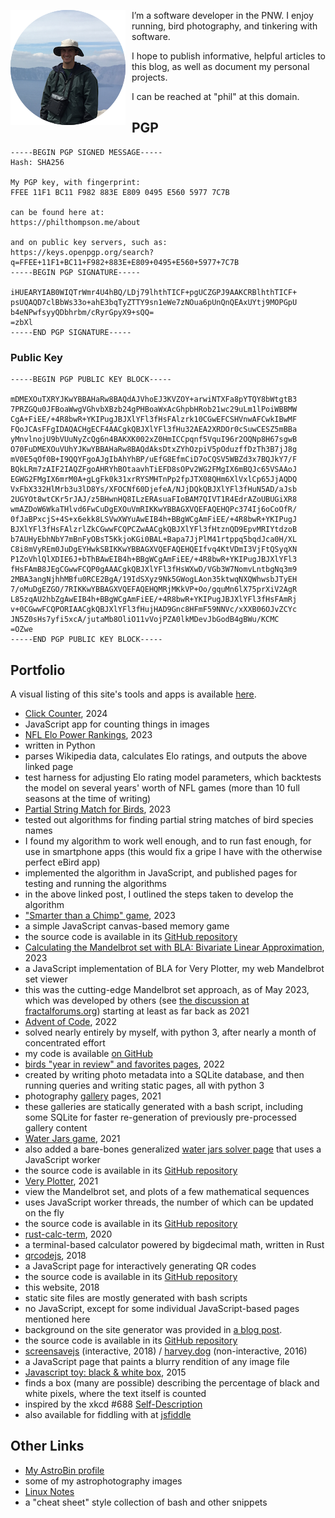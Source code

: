 
[//]: # (gen-title: About)

[//]: # (gen-keywords: blog, about, portfolio, author, contact, pgp, gpg)

[//]: # (gen-description: About — philthompson.me)

[//]: # (gen-meta-end)

<img style="float: left; padding-right: 10px" class="width-resp-25-40" src="../img/me.png" title="Me" alt="me" /> I’m a software developer in the PNW.  I enjoy running, bird photography, and tinkering with software.

I hope to publish informative, helpful articles to this blog, as well as document my personal projects.

I can be reached at "phil" at this domain.

PGP
---------

	-----BEGIN PGP SIGNED MESSAGE-----
	Hash: SHA256

	My PGP key, with fingerprint:
	FFEE 11F1 BC11 F982 883E E809 0495 E560 5977 7C7B

	can be found here at:
	https://philthompson.me/about

	and on public key servers, such as:
	https://keys.openpgp.org/search?q=FFEE+11F1+BC11+F982+883E+E809+0495+E560+5977+7C7B
	-----BEGIN PGP SIGNATURE-----

	iHUEARYIAB0WIQTrWmr4U4hBQ/LDj79lhthTICF+pgUCZGPJ9AAKCRBlhthTICF+
	psUQAQD7clBbWs33o+ahE3bqTyZTTY9sn1eWe7zNOua6pUnQnQEAxUYtj9MOPGpU
	b4eNPwfsyyQDbhrbm/cRyrGpyX9+sQQ=
	=zbXl
	-----END PGP SIGNATURE-----

### Public Key

	-----BEGIN PGP PUBLIC KEY BLOCK-----

	mDMEXOuTXRYJKwYBBAHaRw8BAQdAJVhoEJ3KVZOY+arwiNTXFa8pYTQY8bWtgtB3
	7PRZGQu0JFBoaWwgVGhvbXBzb24gPHBoaWxAcGhpbHRob21wc29uLm1lPoiWBBMW
	CgA+FiEE/+4R8bwR+YKIPugJBJXlYFl3fHsFAlzrk10CGwEFCSHVnwAFCwkIBwMF
	FQoJCAsFFgIDAQACHgECF4AACgkQBJXlYFl3fHu32AEA2XRDOr0cSuwCESZ5mBBa
	yMnvlnojU9bVUuNyZcQg6n4BAKXK002xZ0HmICCpqnf5VquI96r2OQNp8H67sgwB
	O70FuDMEXOuVUhYJKwYBBAHaRw8BAQdAksDtxZYhOzpiV5pOduzffDzTh3B7jJ8g
	mV0E5qOf0B+I9QQYFgoAJgIbAhYhBP/uEfG8EfmCiD7oCQSV5WBZd3x7BQJkY7/F
	BQkLRm7zAIF2IAQZFgoAHRYhBOtaavhTiEFD8sOPv2WG2FMgIX6mBQJc65VSAAoJ
	EGWG2FMgIX6mrM0A+gLgFk0k31xrRYSMHTnPp2fpJTX08QHm6XlVxlCp65JjAQDQ
	VxFbX332HlMrb3u3lD8Ys/XFOCNf60DjefeA/NJjDQkQBJXlYFl3fHuN5AD/aJsb
	2UGYOt8wtCKr5rJAJ/z5BHwnHQ8ILzERAsuaFIoBAM7QIVT1R4EdrAZoUBUGiXR8
	wmAZDoW6WkaTHlvd6FwCuDgEXOuVmRIKKwYBBAGXVQEFAQEHQPc374Ij6oCoOfR/
	0fJaBPxcjS+4S+x6ekk8LSVwXWYuAwEIB4h+BBgWCgAmFiEE/+4R8bwR+YKIPugJ
	BJXlYFl3fHsFAlzrlZkCGwwFCQPCZwAACgkQBJXlYFl3fHtznQD9EpvMRIYtdzoB
	b7AUHyEbhNbY7mBnFyOBsT5KkjoKGi0BAL+Bapa7JjPlM41rtppq5bqdJca0H/XL
	C8i8mVyREm0JuDgEYHwkSBIKKwYBBAGXVQEFAQEHQEIfvq4KtVDmI3VjFtQSyqXN
	P1ZoVhlQlXDIE6J+bThBAwEIB4h+BBgWCgAmFiEE/+4R8bwR+YKIPugJBJXlYFl3
	fHsFAmB8JEgCGwwFCQP0gAAACgkQBJXlYFl3fHsWXwD/VGb3W7NomvLntbgNq3m9
	2MBA3angNjhhMBfu0RCE2BgA/19IdSXyz9Nk5GWogLAon35ktwqNXQWhwsbJTyEH
	7/oMuDgEZGO/7RIKKwYBBAGXVQEFAQEHQMRjMKkVP+Oo/gquMn6lX75prXiV2AgR
	L85zqAU2hbZgAwEIB4h+BBgWCgAmFiEE/+4R8bwR+YKIPugJBJXlYFl3fHsFAmRj
	v+0CGwwFCQPORIAACgkQBJXlYFl3fHujHAD9Gnc8HFmF59NNVc/xXXB06OJvZCYc
	JN5Z0sHs7yfi5xcA/jutaMb8OliO11vVojPZA0lkMDevJbGodB4gBWu/KCMC
	=OZwe
	-----END PGP PUBLIC KEY BLOCK-----

Portfolio
---------

A visual listing of this site's tools and apps is available <a target="_blank" href="${SITE_ROOT_REL}/misc/">here</a>.

* <a target="_blank" href="${SITE_ROOT_REL}/misc/click-counter/">Click Counter</a>, 2024
 * JavaScript app for counting things in images
* <a target="_blank" href="${SITE_ROOT_REL}/nfl-elo/">NFL Elo Power Rankings</a>, 2023
 * written in Python
 * parses Wikipedia data, calculates Elo ratings, and outputs the above linked page
 * test harness for adjusting Elo rating model parameters, which backtests the model on several years' worth of NFL games (more than 10 full seasons at the time of writing)
* <a target="_blank" href="${SITE_ROOT_REL}/2023/Partial-String-Match-for-Birds.html">Partial String Match for Birds</a>, 2023
 * tested out algorithms for finding partial string matches of bird species names
 * I found my algorithm to work well enough, and to run fast enough, for use in smartphone apps (this would fix a gripe I have with the otherwise perfect eBird app)
 * implemented the algorithm in JavaScript, and published pages for testing and running the algorithms
 * in the above linked post, I outlined the steps taken to develop the algorithm
* <a target="_blank" href="${SITE_ROOT_REL}/misc/smarter-than-a-chimp/">"Smarter than a Chimp" game</a>, 2023
 * a simple JavaScript canvas-based memory game
 * the source code is available in its <a target="_blank" href="https://github.com/philthompson/smarter-than-chimp">GitHub repository</a>
* <a target="_blank" href="${SITE_ROOT_REL}/2023/Faster-Mandelbrot-Set-Rendering-with-BLA-Bivariate-Linear-Approximation.html">Calculating the Mandelbrot set with BLA: Bivariate Linear Approximation</a>, 2023
 * a JavaScript implementation of BLA for Very Plotter, my web Mandelbrot set viewer
 * this was the cutting-edge Mandelbrot set approach, as of May 2023, which was developed by others (see <a target="_blank" href="https://fractalforums.org/index.php?topic=4360.30">the discussion at fractalforums.org</a>) starting at least as far back as 2021
* <a target="_blank" href="${SITE_ROOT_REL}/2022/Advent-of-Code-2022.html">Advent of Code</a>, 2022
 * solved nearly entirely by myself, with python 3, after nearly a month of concentrated effort
 * my code is available <a target="_blank" href="https://github.com/philthompson/advent-of-code/tree/master/2022">on GitHub</a>
* <a target="_blank" href="${SITE_ROOT_REL}/2022/Birds-Favorites-Pages.html">birds "year in review" and favorites pages</a>, 2022
 * created by writing photo metadata into a SQLite database, and then running queries and writing static pages, all with python 3
* photography <a target="_blank" href="${SITE_ROOT_REL}/gallery">gallery</a> pages, 2021
 * these galleries are statically generated with a bash script, including some SQLite for faster re-generation of previously pre-processed gallery content
* <a target="_blank" href="${SITE_ROOT_REL}/jars/">Water Jars game</a>, 2021
 * also added a bare-bones generalized <a target="_blank" href="${SITE_ROOT_REL}/jars/solver.html">water jars solver page</a> that uses a JavaScript worker
 * the source code is available in its <a target="_blank" href="https://github.com/philthompson/water-jars">GitHub repository</a>
* <a target="_blank" href="${SITE_ROOT_REL}/very-plotter/">Very Plotter</a>, 2021
 * view the Mandelbrot set, and plots of a few mathematical sequences
 * uses JavaScript worker threads, the number of which can be updated on the fly
 * the source code is available in its <a target="_blank" href="https://github.com/philthompson/visualize-primes">GitHub repository</a>
* <a target="_blank" href="https://github.com/philthompson/rust-calc-term">rust-calc-term</a>, 2020
 * a terminal-based calculator powered by bigdecimal math, written in Rust
* <a target="_blank" href="${SITE_ROOT_REL}/qrcode.html">qrcodejs</a>, 2018
 * a JavaScript page for interactively generating QR codes
 * the source code is available in its <a target="_blank" href="https://github.com/philthompson/qrcodejs">GitHub repository</a>
* this website, 2018
 * static site files are mostly generated with bash scripts
 * no JavaScript, except for some individual JavaScript-based pages mentioned here
 * background on the site generator was provided in <a target="_blank" href="${SITE_ROOT_REL}/2018/Writing-A-Static-Site-Generator.html">a blog post</a>.
 * the source code is available in its <a target="_blank" href="https://github.com/philthompson/blog">GitHub repository</a>
* <a target="_blank" href="${SITE_ROOT_REL}/screensavejs/">screensavejs</a> (interactive, 2018) / <a target="_blank" href="https://harvey.dog">harvey.dog</a> (non-interactive, 2016)
 * a JavaScript page that paints a blurry rendition of any image file
* <a target="_blank" href="${SITE_ROOT_REL}/misc/black-and-white/">Javascript toy: black & white box</a>, 2015
 * finds a box (many are possible) describing the percentage of black and white pixels, where the text itself is counted
 * inspired by the xkcd #688 <a target="_blank" href="https://xkcd.com/688/">Self-Description</a>
 * also available for fiddling with at <a target="_blank" href="https://jsfiddle.net/b8w1coga/">jsfiddle</a>

Other Links
---------

* <a target="_blank" href="https://www.astrobin.com/users/ptdotme/">My AstroBin profile</a>
 * some of my astrophotography images
* <a target="_blank" href="../linux-notes.html">Linux Notes</a>
 * a "cheat sheet" style collection of bash and other snippets